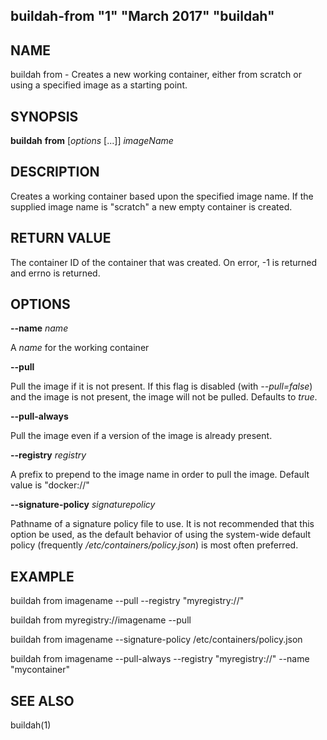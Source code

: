 ## buildah-from "1" "March 2017" "buildah"

## NAME
buildah from - Creates a new working container, either from scratch or using a specified image as a starting point.

## SYNOPSIS
**buildah** **from** [*options* [...]] *imageName*

## DESCRIPTION
Creates a working container based upon the specified image name.  If the
supplied image name is "scratch" a new empty container is created.

## RETURN VALUE
The container ID of the container that was created.  On error, -1 is returned and errno is returned.

## OPTIONS

**--name** *name*

A *name* for the working container

**--pull**

Pull the image if it is not present.  If this flag is disabled (with
*--pull=false*) and the image is not present, the image will not be pulled.
Defaults to *true*.

**--pull-always**

Pull the image even if a version of the image is already present.

**--registry** *registry*

A prefix to prepend to the image name in order to pull the image.  Default
value is "docker://"

**--signature-policy** *signaturepolicy*

Pathname of a signature policy file to use.  It is not recommended that this
option be used, as the default behavior of using the system-wide default policy
(frequently */etc/containers/policy.json*) is most often preferred.

## EXAMPLE

buildah from imagename --pull --registry "myregistry://"

buildah from myregistry://imagename --pull

buildah from imagename --signature-policy /etc/containers/policy.json

buildah from imagename --pull-always --registry "myregistry://" --name "mycontainer"

## SEE ALSO
buildah(1)
